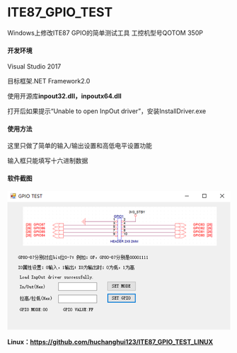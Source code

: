 # ITE87_GPIO_TEST
Windows上修改ITE87 GPIO的简单测试工具 工控机型号QOTOM 350P


#### 开发环境

Visual Studio 2017

目标框架.NET Framework2.0

使用开源库**inpout32.dll，inpoutx64.dll**

打开后如果提示“Unable to open InpOut driver”，安装InstallDriver.exe

#### 使用方法

这里只做了简单的输入/输出设置和高低电平设置功能

输入框只能填写十六进制数据

#### 软件截图

![jietu](./gpio.png)

**Linux：https://github.com/huchanghui123/ITE87_GPIO_TEST_LINUX**

